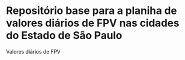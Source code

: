 # Repositório base para a planiha de valores diários de FPV nas cidades do Estado de São Paulo
Valores diários de FPV
